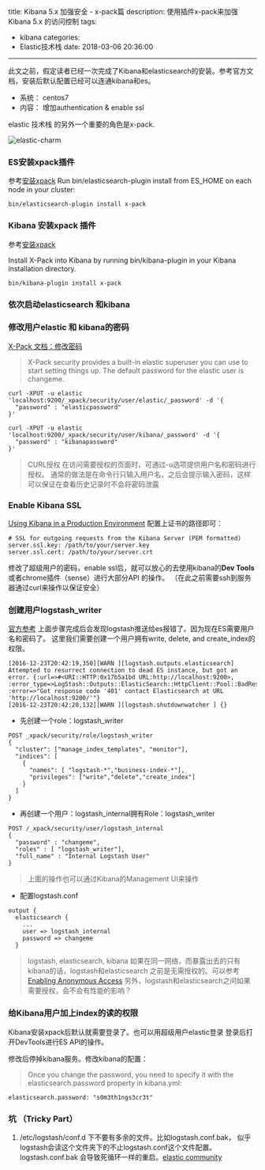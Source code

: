title: Kibana 5.x 加强安全 - x-pack篇
description: 使用插件x-pack来加强Kibana 5.x 的访问控制
tags:
  - kibana
categories:
  - Elastic技术栈
date: 2018-03-06 20:36:00
---
 此文之前，假定读者已经一次完成了Kibana和elasticsearch的安装。参考官方文档，安装后默认配置已经可以连通kibana和es。 
 
 - 系统： centos7
 - 内容： 增加authentication & enable ssl
 
 elastic 技术栈 的另外一个重要的角色是x-pack. 

![elastic-charm](/assets/preimg/Elastic-Technologies/elastic-charm.png)

### ES安装xpack插件
参考[安装xpack](https://www.elastic.co/guide/en/x-pack/current/installing-xpack.html)
Run bin/elasticsearch-plugin install from ES_HOME on each node in your cluster:
```
bin/elasticsearch-plugin install x-pack
```

### Kibana 安装xpack 插件
参考[安装xpack](https://www.elastic.co/guide/en/x-pack/current/installing-xpack.html)

Install X-Pack into Kibana by running bin/kibana-plugin in your Kibana installation directory.
```
bin/kibana-plugin install x-pack
```
### 依次启动elasticsearch 和kibana


### 修改用户elastic 和 kibana的密码
[X-Pack 文档：修改密码](https://www.elastic.co/guide/en/x-pack/current/security-getting-started.html)
> X-Pack security provides a built-in elastic superuser you can use to start setting things up. The default password for the elastic user is changeme.

```
curl -XPUT -u elastic 'localhost:9200/_xpack/security/user/elastic/_password' -d '{
  "password" : "elasticpassword"
}'
```
```
curl -XPUT -u elastic 'localhost:9200/_xpack/security/user/kibana/_password' -d '{
  "password" : "kibanapassword"
}'
```
> CURL授权
在访问需要授权的页面时，可通过-u选项提供用户名和密码进行授权。 通常的做法是在命令行只输入用户名，之后会提示输入密码，这样可以保证在查看历史记录时不会将密码泄露

### Enable Kibana SSL
[Using Kibana in a Production Environment](https://www.elastic.co/guide/en/kibana/current/production.html)
配置上证书的路径即可：
```
# SSL for outgoing requests from the Kibana Server (PEM formatted)
server.ssl.key: /path/to/your/server.key
server.ssl.cert: /path/to/your/server.crt
```
修改了超级用户的密码，enable ssl后，就可以放心的去使用kibana的**Dev Tools** 或者chrome插件（sense）进行大部分API 的操作。 （在此之前需要ssh到服务器通过curl来操作以保证安全）
### 创建用户logstash_writer
[官方参考](https://www.elastic.co/guide/en/x-pack/5.1/logstash.html)
上面步骤完成后会发现logstash推送给es报错了。因为现在ES需要用户名和密码了。 这里我们需要创建一个用户拥有write, delete, and create_index的权限。

```
[2016-12-23T20:42:19,350][WARN ][logstash.outputs.elasticsearch] Attempted to resurrect connection to dead ES instance, but got an error. {:url=>#<URI::HTTP:0x17b5a1bd URL:http://localhost:9200>, :error_type=>LogStash::Outputs::ElasticSearch::HttpClient::Pool::BadResponseCodeError, :error=>"Got response code '401' contact Elasticsearch at URL 'http://localhost:9200/'"}
[2016-12-23T20:42:20,132][WARN ][logstash.shutdownwatcher ] {}

```
- 先创建一个role：logstash_writer

```
POST _xpack/security/role/logstash_writer
{
  "cluster": ["manage_index_templates", "monitor"],
  "indices": [
    {
      "names": [ "logstash-*","business-index-*"], 
      "privileges": ["write","delete","create_index"]
    }
  ]
}
```

 - 再创建一个用户：logstash_internal拥有Role：logstash_writer

```
POST /_xpack/security/user/logstash_internal
{
  "password" : "changeme",
  "roles" : [ "logstash_writer"],
  "full_name" : "Internal Logstash User"
}
```
> 上面的操作也可以通过Kibana的Management UI来操作

- 配置logstash.conf

```
output {
  elasticsearch {
    ...
    user => logstash_internal
    password => changeme
  }
```

> logstash, elasticsearch, kibana 如果在同一网络，而暴露出去的只有kibana的话，logstash和elasticsearch 之前是无需授权的。可以参考[Enabling Anonymous Access](https://www.elastic.co/guide/en/x-pack/current/anonymous-access.html) 另外，logstash和elasticsearch之间如果需要授权，会不会有性能的影响？

### 给Kibana用户加上index的读的权限
Kibana安装xpack后默认就需要登录了。也可以用超级用户elastic登录
登录后打开DevTools进行ES API的操作。


修改后停掉kibana服务。修改kibana的配置：
> Once you change the password, you need to specify it with the elasticsearch.password property in kibana.yml:

```
elasticsearch.password: "s0m3th1ngs3cr3t"
```

 
### 坑 （Tricky Part）

 1. /etc/logstash/conf.d 下不要有多余的文件。比如logstash.conf.bak， 似乎logstash会读这个文件夹下的不止logstash.conf这个文件配置。logstash.conf.bak 会导致死循环一样的重启。[elastic community](https://discuss.elastic.co/t/logstash-endless-loop-with-starting-and-stopping/69913)